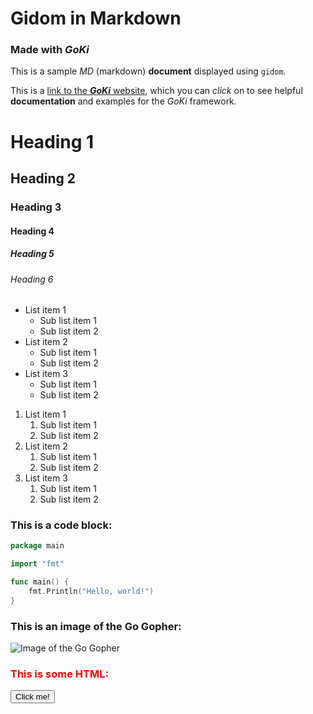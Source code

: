 # Gidom in Markdown

### Made with ***GoKi***

This is a sample _MD_ (markdown) **document** displayed using `gidom`.

This is a [link to the ***GoKi*** website](https://goki.dev), which you can _click_ on to see helpful **documentation** and examples for the *GoKi* framework.

# Heading 1
## Heading 2
### Heading 3
#### Heading 4
##### Heading 5
###### Heading 6

* List item 1
    * Sub list item 1
    * Sub list item 2
* List item 2
    * Sub list item 1
    * Sub list item 2
* List item 3
    * Sub list item 1
    * Sub list item 2

1. List item 1
    1. Sub list item 1
    2. Sub list item 2
2. List item 2
    1. Sub list item 1
    2. Sub list item 2
3. List item 3
    1. Sub list item 1
    2. Sub list item 2


### This is a code block:

```go
package main

import "fmt"

func main() {
    fmt.Println("Hello, world!")
}
```

### This is an image of the Go Gopher: 

![Image of the Go Gopher](https://miro.medium.com/v2/resize:fit:1000/0*YISbBYJg5hkJGcQd.png)

<h3 style="color:red">This is some HTML:</h3>

<button>Click me!</button>